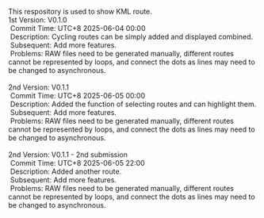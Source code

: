 This respository is used to show KML route.<br>
1st Version: V0.1.0<br>
&nbsp;Commit Time: UTC+8 2025-06-04 00:00<br>
&nbsp;Description: Cycling routes can be simply added and displayed combined.<br>
&nbsp;Subsequent: Add more features.<br>
&nbsp;Problems: RAW files need to be generated manually, different routes cannot be represented by loops, and connect the dots as lines may need to be changed to asynchronous.<br>
<br>
2nd Version: V0.1.1<br>
&nbsp;Commit Time: UTC+8 2025-06-05 00:00<br>
&nbsp;Description: Added the function of selecting routes and can highlight them.<br>
&nbsp;Subsequent: Add more features.<br>
&nbsp;Problems: RAW files need to be generated manually, different routes cannot be represented by loops, and connect the dots as lines may need to be changed to asynchronous.<br>
<br>
2nd Version: V0.1.1 - 2nd submission<br>
&nbsp;Commit Time: UTC+8 2025-06-05 22:00<br>
&nbsp;Description: Added another route.<br>
&nbsp;Subsequent: Add more features.<br>
&nbsp;Problems: RAW files need to be generated manually, different routes cannot be represented by loops, and connect the dots as lines may need to be changed to asynchronous.<br>
